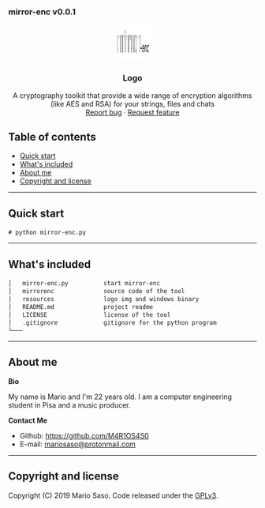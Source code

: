 ### mirror-enc v0.0.1

<p align="center">
  <a href="https://github.com/M4R1OS4S0/mirror-enc">
    <img src="https://github.com/M4R1OS4S0/mirror-enc/blob/master/resources/logo.png" alt="Logo" width=72 height=72>
  </a>

  <h3 align="center">Logo</h3>

  <p align="center">
    A cryptography toolkit that provide a wide range of encryption algorithms (like AES and RSA) for your strings, files and chats
    <br>
    <a href="https://github.com/M4R1OS4S0/mirror-enc/issues/new?template=bug.md">Report bug</a>
    ·
    <a href="https://github.com/M4R1OS4S0/mirror-enc/issues/new?template=feature.md&labels=feature">Request feature</a>
  </p>
</p>


## Table of contents

- [Quick start](#quick-start)
- [What's included](#whats-included)
- [About me](#about-me)
- [Copyright and license](#copyright-and-license)

--------------------------------------------------------------------------------

## Quick start

```  
# python mirror-enc.py  
```

--------------------------------------------------------------------------------

## What's included

```
│   mirror-enc.py          start mirror-enc
│   mirrorenc              source code of the tool
|   resources              logo img and windows binary
│   README.md              project readme
│   LICENSE                license of the tool
│   .gitignore             gitignore for the python program   
└───
```

--------------------------------------------------------------------------------

## About me

**Bio**

My name is Mario and I'm 22 years old. I am a computer engineering student in Pisa and a music producer.

**Contact Me**

- Github: <https://github.com/M4R1OS4S0>
- E-mail: mariosaso@protonmail.com

--------------------------------------------------------------------------------

## Copyright and license

Copyright (C) 2019 Mario Saso. Code released under the [GPLv3](https://github.com/M4R1OS4S0/mirror-enc/blob/master/LICENSE).
